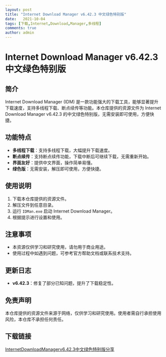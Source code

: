 ```yaml
---
layout: post
title: "Internet Download Manager v6.42.3 中文绿色特别版"
date:   2021-10-04
tags: [下载,Internet,Download,Manager,多线程]
comments: true
author: admin
---
```

# Internet Download Manager v6.42.3 中文绿色特别版

## 简介
Internet Download Manager (IDM) 是一款功能强大的下载工具，能够显著提升下载速度，支持多线程下载、断点续传等功能。本仓库提供的资源文件为 Internet Download Manager v6.42.3 的中文绿色特别版，无需安装即可使用，方便快捷。

## 功能特点
- **多线程下载**：支持多线程下载，大幅提升下载速度。
- **断点续传**：支持断点续传功能，下载中断后可继续下载，无需重新开始。
- **界面友好**：提供中文界面，操作简单易懂。
- **绿色版**：无需安装，解压即可使用，方便快捷。

## 使用说明
1. 下载本仓库提供的资源文件。
2. 解压文件到任意目录。
3. 运行 `IDMan.exe` 启动 Internet Download Manager。
4. 根据提示进行设置和使用。

## 注意事项
- 本资源仅供学习和研究使用，请勿用于商业用途。
- 使用过程中如遇到问题，可参考官方帮助文档或联系技术支持。

## 更新日志
- **v6.42.3**：修复了部分已知问题，提升了下载稳定性。

## 免责声明
本仓库提供的资源文件来源于网络，仅供学习和研究使用。使用者需自行承担使用风险，本仓库不承担任何责任。

## 下载链接

[InternetDownloadManagerv6.42.3中文绿色特别版分享](https://pan.quark.cn/s/045b1d60c506)